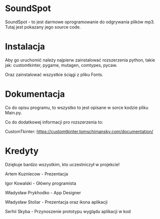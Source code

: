 # SoundSpot

SoundSpot - to jest darmowe oprogramowanie do odgrywania plików mp3. Tutaj jest pokazany jego source code.

# Instalacja

Aby go uruchomić należy najpierw zainstalować rozszerzenia python, takie jak:
customtkinter,
pygame, 
mutagen, 
comtypes, 
pycaw.

Oraz zainstalować wszystkie ściągi z pliku Fonts.

# Dokumentacja

Co do opisu programu, to wszystko to jest opisane w sorce kodzie pliku Main.py.

Co do dodatkowej informacji pro rozszerzenia to:

CustomTkinter: https://customtkinter.tomschimansky.com/documentation/

# Kredyty

Dziękuje bardzo wszystkim, kto uczestniczył w projekcie!

Artem Kuzniecow - Prezentacja

Igor Kowalski - Główny programista

Władysław Prykhodko - App Designer

Władysław Stoliar - Prezentacja oraz ikona aplikacji

Serhii Skyba - Przynoszenie prototypu wyglądu aplikacji w kod
